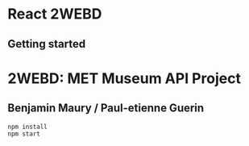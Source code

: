 # React 2WEBD
## Getting started

# 2WEBD: MET Museum API Project 
## Benjamin Maury / Paul-etienne Guerin


```shell
npm install
npm start
```
